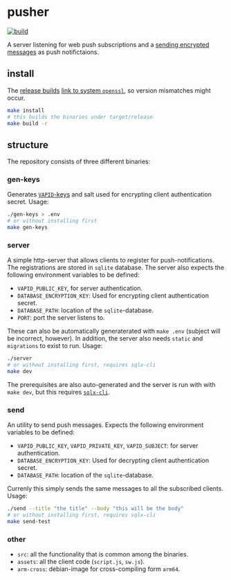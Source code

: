 # pusher

[![build](https://github.com/paasim/pusher/workflows/build/badge.svg)](https://github.com/paasim/pusher/actions)

A server listening for web push subscriptions and a [sending encrypted messages](https://datatracker.ietf.org/doc/html/rfc8291) as push notifictaions.

## install

The [release builds](https://github.com/paasim/pusher/releases) [link to system `openssl`](https://docs.rs/openssl/latest/openssl/), so version mismatches might occur.

```bash
make install
# this builds the binaries under target/release
make build -r
```

## structure

The repository consists of three different binaries:

### gen-keys

Generates [`VAPID`-keys](https://datatracker.ietf.org/doc/html/rfc8292) and salt used for encrypting client authentication secret. Usage:

```bash
./gen-keys > .env
# or without installing first
make gen-keys
```

### server

A simple http-server that allows clients to register for push-notifications. The registrations are stored in `sqlite` database. The server also expects the following environment variables to be defined:
* `VAPID_PUBLIC_KEY`, for server authentication.
* `DATABASE_ENCRYPTION_KEY`: Used for encrypting client authentication secret.
* `DATABASE_PATH`: location of the `sqlite`-database.
* `PORT`: port the server listens to.

These can also be automatically generaterated with `make .env` (subject will be incorrect, however). In addition, the server also needs `static` and `migrations` to exist to run. Usage:

```bash
./server
# or without installing first, requires sqlx-cli
make dev
```

The prerequisites are also auto-generated and the server is run with with `make dev`, but this requires [`sqlx-cli`](https://github.com/launchbadge/sqlx/blob/main/sqlx-cli/README.md).

### send

An utility to send push messages. Expects the following environment variables to be defined:
* `VAPID_PUBLIC_KEY`, `VAPID_PRIVATE_KEY`, `VAPID_SUBJECT`: for server authentication.
* `DATABASE_ENCRYPTION_KEY`: Used for decrypting client authentication secret.
* `DATABASE_PATH`: location of the `sqlite`-database.

Currenly this simply sends the same messages to all the subscribed clients. Usage:

```bash
./send --title "the title" --body "this will be the body"
# or without installing first, requires sqlx-cli
make send-test
```

### other

* `src`: all the functionality that is common among the binaries.
* `assets`: all the client code (`script.js`, `sw.js`).
* `arm-cross`: debian-image for cross-compiling form `arm64`.
